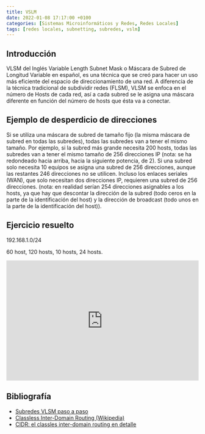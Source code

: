 ```yaml
---
title: VSLM
date: 2022-01-08 17:17:00 +0100
categories: [Sistemas Microinformáticos y Redes, Redes Locales]
tags: [redes locales, subnetting, subredes, vslm]
---
```



## Introducción

VLSM del Inglés Variable Length Subnet Mask o Máscara de Subred de Longitud Variable en español, es una técnica que se creó para hacer un uso más eficiente del espacio de direccionamiento de una red. A diferencia de la técnica tradicional de subdividir redes (FLSM), VLSM se enfoca en el número de Hosts de cada red, así a cada subred se le asigna una máscara diferente en función del número de hosts que ésta va a conectar.

## Ejemplo de desperdicio de direcciones

Si se utiliza una máscara de subred de tamaño fijo (la misma máscara de subred en todas las subredes), todas las subredes van a tener el mismo tamaño. Por ejemplo, si la subred más grande necesita 200 hosts, todas las subredes van a tener el mismo tamaño de 256 direcciones IP (nota: se ha redondeado hacia arriba, hacia la siguiente potencia, de 2). Si una subred solo necesita 10 equipos se asigna una subred de 256 direcciones, aunque las restantes 246 direcciones no se utilicen. Incluso los enlaces seriales (WAN), que solo necesitan dos direcciones IP, requieren una subred de 256 direcciones. (nota: en realidad serían 254 direcciones asignables a los hosts, ya que hay que descontar la dirección de la subred (todo ceros en la parte de la identificación del host) y la dirección de broadcast (todo unos en la parte de la identificación del host)).

## Ejercicio resuelto

192.168.1.0/24

60 host, 120 hosts, 10 hosts, 24 hosts.

<iframe width="100%" height="315" src="https://www.youtube.com/embed/KsMXVnqQ3sg" title="YouTube video player" frameborder="0" allow="accelerometer; autoplay; clipboard-write; encrypted-media; gyroscope; picture-in-picture" allowfullscreen></iframe>

## Bibliografía

- [Subredes VLSM paso a paso](https://arcadio.gq/subredes-vlsm-paso-a-paso.html#)
- [Classless Inter-Domain Routing (Wikipedia)](https://es.wikipedia.org/wiki/Classless_Inter-Domain_Routing)
- [CIDR: el classles inter-domain routing en detalle](https://www.ionos.es/digitalguide/servidores/know-how/classless-inter-domain-routing/)

